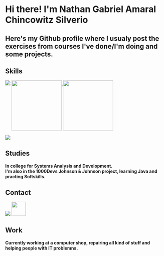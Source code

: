 # Hi there! I'm Nathan Gabriel Amaral Chincowitz Silverio
## Here's my Github profile where I usualy post the exercises from courses I've done/I'm doing and some projects.

## Skills
<p>
  <img src="https://skillicons.dev/icons?i=java,py,vscode,windows,js,html&perline=2"/>

  <a href="https://github.com/anuraghazra/github-readme-stats">
    <img
      height=160 align="top"
      src="https://github-readme-stats.vercel.app/api?username=nathanchincowitz&hide=prs,contribs&show_icons=true&include_all_commits=true&theme=highcontrast&rank_icon=github"
      />
  </a>

  
  </a>
  
  <a href="https://github.com/anuraghazra/convoychat">
    <img
      height=160
      align="top"
      src="https://github-readme-stats.vercel.app/api/top-langs?username=nathanchincowitz&layout=compact&langs_count=8&card_width=200&theme=highcontrast"
    />
  </a>
</p>

<img src="(https://github-readme-stats.vercel.app/api?username=anuraghazra)](https://github.com/anuraghazra/github-readme-stats)">


## Studies
  #### In college for Systems Analysis and Development.<br> I'm also in the 1000Devs Johnson & Johnson project, learning Java and practing Softskills.

## Contact <br>
  <a href ="mailto:nathanchincowitz+linedin@gmail.com"><img src="https://skillicons.dev/icons?i=gmail" /></a>
  <a href="https://www.linkedin.com/in/nathan-chincowitz/en" target="_blank"><img src="https://cdn.jsdelivr.net/gh/devicons/devicon@latest/icons/linkedin/linkedin-original.svg" width="45" height="45"/></a>


## Work
#### Currently working at a computer shop, repairing all kind of stuff and helping people with IT problemns.
